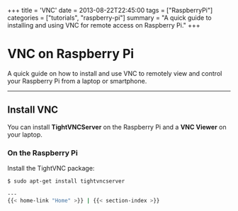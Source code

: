 +++
title = 'VNC'
date = 2013-08-22T22:45:00
tags = ["RaspberryPi"]
categories = ["tutorials", "raspberry-pi"]
summary = "A quick guide to installing and using VNC for remote access on Raspberry Pi."
+++

# VNC on Raspberry Pi  

A quick guide on how to install and use VNC to remotely view and control your Raspberry Pi from a laptop or smartphone.

---

## Install VNC

You can install **TightVNCServer** on the Raspberry Pi and a **VNC Viewer** on your laptop.

### On the Raspberry Pi

Install the TightVNC package:

```bash
$ sudo apt-get install tightvncserver

---
{{< home-link "Home" >}} | {{< section-index >}}